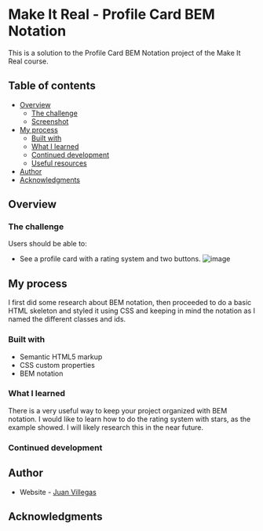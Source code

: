 # Make It Real - Profile Card BEM Notation

This is a solution to the Profile Card BEM Notation project of the Make It Real course.

## Table of contents

- [Overview](#overview)
  - [The challenge](#the-challenge)
  - [Screenshot](#screenshot)
- [My process](#my-process)
  - [Built with](#built-with)
  - [What I learned](#what-i-learned)
  - [Continued development](#continued-development)
  - [Useful resources](#useful-resources)
- [Author](#author)
- [Acknowledgments](#acknowledgments)


## Overview

### The challenge

Users should be able to:

- See a profile card with a rating system and two buttons.
![image](https://github.com/jlvillegas04/profile-card-bem-notation/assets/132522021/88b48b3b-a6e8-45b5-a7cf-a3b5a27c10c3)


## My process

I first did some research about BEM notation, then proceeded to do a basic HTML skeleton and styled it using CSS and keeping in mind the notation as I named the different classes and ids.

### Built with

- Semantic HTML5 markup
- CSS custom properties
- BEM notation

### What I learned

There is a very useful way to keep your project organized with BEM notation. I would like to learn how to do the rating system with stars, as the example showed. I will likely research this in the near future.

### Continued development



## Author

- Website - [Juan Villegas](https://github.com/jlvillegas04)


## Acknowledgments



